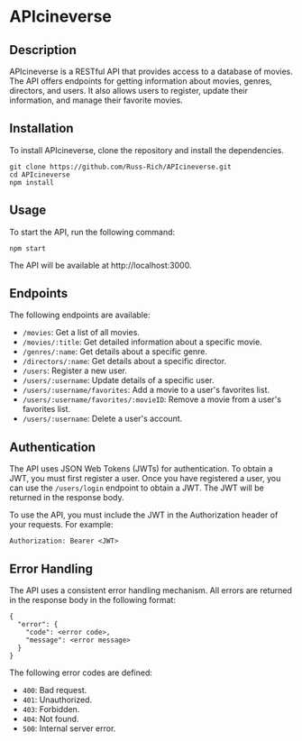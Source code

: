 # APIcineverse

## Description

APIcineverse is a RESTful API that provides access to a database of movies. The API offers endpoints for getting information about movies, genres, directors, and users. It also allows users to register, update their information, and manage their favorite movies.

## Installation

To install APIcineverse, clone the repository and install the dependencies.

```
git clone https://github.com/Russ-Rich/APIcineverse.git
cd APIcineverse
npm install
```

## Usage

To start the API, run the following command:

```
npm start
```

The API will be available at http://localhost:3000.

## Endpoints

The following endpoints are available:

- `/movies`: Get a list of all movies.
- `/movies/:title`: Get detailed information about a specific movie.
- `/genres/:name`: Get details about a specific genre.
- `/directors/:name`: Get details about a specific director.
- `/users`: Register a new user.
- `/users/:username`: Update details of a specific user.
- `/users/:username/favorites`: Add a movie to a user's favorites list.
- `/users/:username/favorites/:movieID`: Remove a movie from a user's favorites list.
- `/users/:username`: Delete a user's account.

## Authentication

The API uses JSON Web Tokens (JWTs) for authentication. To obtain a JWT, you must first register a user. Once you have registered a user, you can use the `/users/login` endpoint to obtain a JWT. The JWT will be returned in the response body.

To use the API, you must include the JWT in the Authorization header of your requests. For example:

```
Authorization: Bearer <JWT>
```

## Error Handling

The API uses a consistent error handling mechanism. All errors are returned in the response body in the following format:

```
{
  "error": {
    "code": <error code>,
    "message": <error message>
  }
}
```

The following error codes are defined:

- `400`: Bad request.
- `401`: Unauthorized.
- `403`: Forbidden.
- `404`: Not found.
- `500`: Internal server error.
